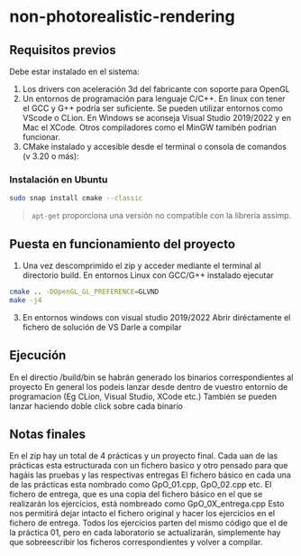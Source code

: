 # non-photorealistic-rendering
## Requisitos previos
Debe estar instalado en el sistema: 
1. Los drivers con aceleración 3d del fabricante con soporte para OpenGL
2. Un entornos de programación para lenguaje C/C++. En linux con tener el GCC y G++ podría ser suficiente. 
Se pueden utilizar entornos como VScode o CLion. 
En Windows se aconseja Visual Studio 2019/2022 y en Mac el XCode. Otros compiladores como el MinGW tamibén podrian funcionar.
3. CMake instalado y accesible desde el terminal o consola de comandos (v 3.20 o más):

### Instalación en Ubuntu
```bash
sudo snap install cmake --classic
```

> `apt-get` proporciona una versión no compatible con la librería assimp.

## Puesta en funcionamiento del proyecto
1. Una vez descomprimido el zip y acceder mediante el terminal al directorio build.
En entornos Linux con GCC/G++ instalado ejecutar

```bash
cmake .. -DOpenGL_GL_PREFERENCE=GLVND
make -j4
```

3. En entornos windows con visual studio 2019/2022
Abrir diréctamente el fichero de solución de VS
Darle a compilar

##  Ejecución
En el directio /build/bin se habrán generado los binarios correspondientes al proyecto
En general los podeis lanzar desde dentro de vuestro entornio de programacion (Eg CLion, Visual Studio, XCode etc.)
También se pueden lanzar haciendo doble click sobre cada binario

## Notas finales
En el zip hay un total de 4 prácticas y un proyecto final.
Cada uan de las prácticas esta estructurada con un fichero basico y otro pensado para que hagáis las pruebas y las respectivas entregas
El fichero básico en cada una de las prácticas esta nombrado como GpO_01.cpp, GpO_02.cpp etc.
El fichero de entrega, que es una copia del fichero básico en el que se realizarán los ejercicios, está nombreado como GpO_0X_entrega.cpp
Esto nos permitirá dejar intacto el fichero original y hacer los ejercicios en el fichero de entrega.
Todos los ejercicios parten del mismo código que el de la práctica 01, pero en cada laboratorio se actualizarán, simplemente hay que sobreescribir los ficheros correspondientes y volver a compilar.
